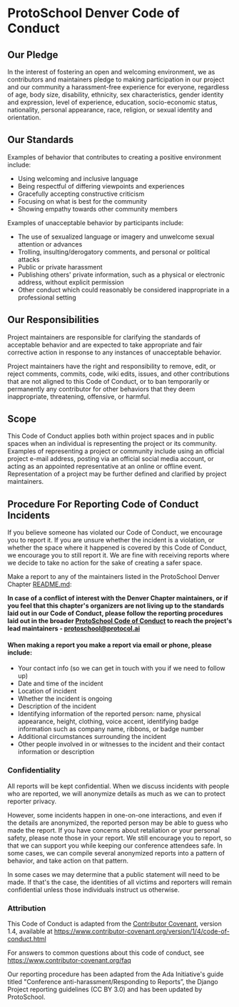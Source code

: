 # ProtoSchool Denver Code of Conduct

## Our Pledge

In the interest of fostering an open and welcoming environment, we as
contributors and maintainers pledge to making participation in our project and
our community a harassment-free experience for everyone, regardless of age, body
size, disability, ethnicity, sex characteristics, gender identity and expression,
level of experience, education, socio-economic status, nationality, personal
appearance, race, religion, or sexual identity and orientation.

## Our Standards

Examples of behavior that contributes to creating a positive environment
include:

* Using welcoming and inclusive language
* Being respectful of differing viewpoints and experiences
* Gracefully accepting constructive criticism
* Focusing on what is best for the community
* Showing empathy towards other community members

Examples of unacceptable behavior by participants include:

* The use of sexualized language or imagery and unwelcome sexual attention or
  advances
* Trolling, insulting/derogatory comments, and personal or political attacks
* Public or private harassment
* Publishing others' private information, such as a physical or electronic
  address, without explicit permission
* Other conduct which could reasonably be considered inappropriate in a
  professional setting

## Our Responsibilities

Project maintainers are responsible for clarifying the standards of acceptable
behavior and are expected to take appropriate and fair corrective action in
response to any instances of unacceptable behavior.

Project maintainers have the right and responsibility to remove, edit, or
reject comments, commits, code, wiki edits, issues, and other contributions
that are not aligned to this Code of Conduct, or to ban temporarily or
permanently any contributor for other behaviors that they deem inappropriate,
threatening, offensive, or harmful.

## Scope

This Code of Conduct applies both within project spaces and in public spaces
when an individual is representing the project or its community. Examples of
representing a project or community include using an official project e-mail
address, posting via an official social media account, or acting as an appointed
representative at an online or offline event. Representation of a project may be
further defined and clarified by project maintainers.

## Procedure For Reporting Code of Conduct Incidents

If you believe someone has violated our Code of Conduct, we encourage you to report it. If you are unsure whether the incident is a violation, or whether the space where it happened is covered by this Code of Conduct, we encourage you to still report it. We are fine with receiving reports where we decide to take no action for the sake of creating a safer space.

Make a report to any of the maintainers listed in the ProtoSchool Denver Chapter [README.md](https://github.com/ProtoSchool/Denver/blob/master/README.md):
 
**In case of a conflict of interest with the Denver Chapter maintainers, or if you feel that this chapter's organizers are not living up to the standards laid out in our Code of Conduct, please follow the reporting procedures laid out in the broader [ProtoSchool Code of Conduct](https://github.com/ProtoSchool/organizing/blob/master/CODE_OF_CONDUCT.md) to reach the project's lead maintainers - [protoschool@protocol.ai](mailto:protoschool@protocol.ai)**

#### When making a report you make a report via email or phone, please include:

- Your contact info (so we can get in touch with you if we need to follow up)
- Date and time of the incident
- Location of incident
- Whether the incident is ongoing
- Description of the incident
- Identifying information of the reported person: name, physical appearance, height, clothing, voice accent, identifying badge information such as company name, ribbons, or badge number
- Additional circumstances surrounding the incident
- Other people involved in or witnesses to the incident and their contact information or description


### Confidentiality
All reports will be kept confidential. When we discuss incidents with people who are reported, we will anonymize details as much as we can to protect reporter privacy.

However, some incidents happen in one-on-one interactions, and even if the details are anonymized, the reported person may be able to guess who made the report. If you have concerns about retaliation or your personal safety, please note those in your report. We still encourage you to report, so that we can support you while keeping our conference attendees safe. In some cases, we can compile several anonymized reports into a pattern of behavior, and take action on that pattern.

In some cases we may determine that a public statement will need to be made. If that's the case, the identities of all victims and reporters will remain confidential unless those individuals instruct us otherwise.

### Attribution

This Code of Conduct is adapted from the [Contributor Covenant][homepage], version 1.4,
available at https://www.contributor-covenant.org/version/1/4/code-of-conduct.html

[homepage]: https://www.contributor-covenant.org

For answers to common questions about this code of conduct, see
https://www.contributor-covenant.org/faq

Our reporting procedure has been adapted from the Ada Initiative's guide titled "Conference anti-harassment/Responding to Reports”, the Django Project reporting guidelines (CC BY 3.0) and has been updated by ProtoSchool.

